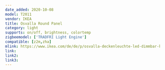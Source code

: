 ```yaml
---
date_added: 2020-10-08
model: T2011
vendor: IKEA
title: Osvalla Round Panel
category: light
supports: on/off, brightness, colortemp
zigbeemodel: ['TRADFRI Light Engine']
compatible: [z2m,zha]
mlink: https://www.ikea.com/de/de/p/osvalla-deckenleuchte-led-dimmbar-kabellos-dimmbar-grau-50475915/
link: 
link2: 
link3: 
---
```


